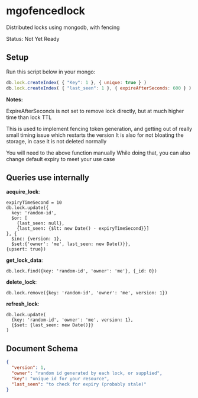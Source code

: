 # mgofencedlock
Distributed locks using mongodb, with fencing

Status: Not Yet Ready


Setup
----------------------
Run this script below in your mongo:

```javascript
db.lock.createIndex( { "Key": 1 }, { unique: true } )
db.lock.createIndex( { "last_seen": 1 }, { expireAfterSeconds: 600 } )
```

**Notes:**

ExpireAfterSeconds is not set to remove lock directly, 
but at much higher time than lock TTL

This is used to implement fencing token generation,
and getting out of really small timing issue which restarts the version
It is also for not bloating the storage, in case it is not deleted normally

You will need to the above function manually
While doing that, you can also change default expiry to meet your use case


Queries use internally
------------------------------------
**acquire_lock**: 

```
expiryTimeSecond = 10
db.lock.update({
  key: 'random-id', 
  $or: [
    {last_seen: null}, 
    {last_seen: {$lt: new Date() - expiryTimeSecond}}]
}, {
  $inc: {version: 1}, 
  $set:{'owner': 'me', last_seen: new Date()}}, 
{upsert: true})
```

**get_lock_data**:

```
db.lock.find({key: 'random-id', 'owner': 'me'}, {_id: 0})
```

**delete_lock**:

```
db.lock.remove({key: 'random-id', 'owner': 'me', version: 1})
```

**refresh_lock**:

```
db.lock.update(
  {key: 'random-id', 'owner': 'me', version: 1},
  {$set: {last_seen: new Date()}}
)
```

Document Schema
-------------------------
```json
{
  "version": 1,
  "owner": "random id generated by each lock, or supplied",
  "key": "unique id for your resource",
  "last_seen": "to check for expiry (probably stale)"
}
```